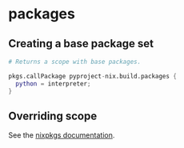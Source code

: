 # packages

## Creating a base package set

``` nix
# Returns a scope with base packages.

pkgs.callPackage pyproject-nix.build.packages {
  python = interpreter;
}
```

## Overriding scope

See the [nixpkgs documentation](https://nixos.org/manual/nixpkgs/stable/#function-library-lib.customisation.makeScope).
